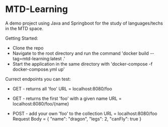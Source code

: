 # MTD-Learning

A demo project using Java and Springboot for the study of languages/techs in the MTD space.

Getting Started:
- Clone the repo
- Navigate to the root directory and run the command 'docker build --tag=mtd-learning:latest .'
- Start the application in the same directory with 'docker-compose -f docker-compose.yml up'

Currect endpoints you can test:
- GET - returns all 'foo'
  URL = localhost:8080/foo
  
- GET - returns the first 'foo' with a given name
  URL = localhost:8080/foo/{name}
  
- POST - add your own 'foo' to the collection
  URL = localhost:8080/foo
  Request Body =
  {
    "name": "dragon",
    "legs": 2,
    "canFly": true
  }

